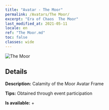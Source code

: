 ```yaml
---
title: "Avatar - The Moor"
permalink: /Avatars/The Moor/
excerpt: "Era of Chaos  The Moor"
last_modified_at: 2021-05-11
locale: en
ref: "The Moor.md"
toc: false
classes: wide
---
```

 ![The Moor](/images/a/avatarFrame_70.png)

## Details

 **Description:** Calamity of the Moor Avatar Frame 

 **Tips:** Obtained through event participation 

 **Is available:**  + 

